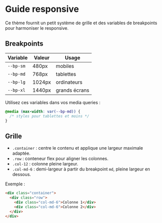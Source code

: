 # Guide responsive

Ce thème fournit un petit système de grille et des variables de breakpoints pour harmoniser le responsive.

## Breakpoints

| Variable | Valeur | Usage |
|---------|--------|-------|
| `--bp-sm` | 480px | mobiles |
| `--bp-md` | 768px | tablettes |
| `--bp-lg` | 1024px | ordinateurs |
| `--bp-xl` | 1440px | grands écrans |

Utilisez ces variables dans vos media queries :

```css
@media (max-width: var(--bp-md)) {
  /* styles pour tablettes et moins */
}
```

## Grille

- `.container` : centre le contenu et applique une largeur maximale adaptée.
- `.row` : conteneur flex pour aligner les colonnes.
- `.col-12` : colonne pleine largeur.
- `.col-md-6` : demi-largeur à partir du breakpoint `md`, pleine largeur en dessous.

Exemple :

```html
<div class="container">
  <div class="row">
    <div class="col-md-6">Colonne 1</div>
    <div class="col-md-6">Colonne 2</div>
  </div>
</div>
```
